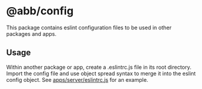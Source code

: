 # @abb/config

This package contains eslint configuration files to be used in other packages and apps.

## Usage

Within another package or app, create a .eslintrc.js file in its root directory. Import the config file and use object spread syntax to merge it into the eslint config object. See [apps/server/eslintrc.js](https://github.com/jakesock/ts-graphql-server-boilerplate/blob/main/apps/server/.eslintrc.js) for an example.
